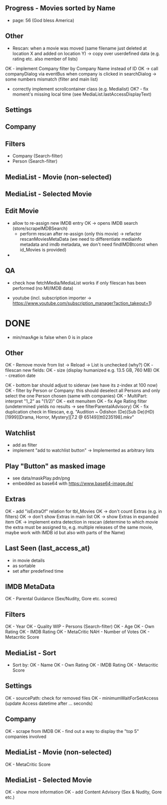 ## Progress - Movies sorted by Name
- page: 56 (God bless America)

## Other
- Rescan: when a movie was moved (same filename just deleted at location X and added on location Y)
	-> copy over userdefined data (e.g. rating etc. also member of lists)

OK - implement Company filter by Company Name instead of ID
OK -> call companyDialog via eventBus when company is clicked in searchDialog
	-> some numbers mismatch (filter and main list)

- correctly implement scrollcontainer class (e.g. Medialist)
OK? - fix moment's missing local time (see MediaList.lastAccessDisplayText)

## Settings

## Company

## Filters
- Company (Search-filter)
- Person (Search-filter)

## MediaList - Movie (non-selected)

## MediaList - Selected Movie

## Edit Movie
- allow to re-assign new IMDB entry
    OK -> opens IMDB search (store/scrapeIMDBSearch)
	- perform rescan after re-assign (only this movie)
		-> refactor rescanMoviesMetaData (we need to differentiate mediainfo metadata and imdb metadata, we don't need findIMDBtconst when id_Movies is provided)
- 

## QA
- check how fetchMedia/MediaList works if only filescan has been performed (no MI/IMDB data)

- youtube (incl. subscription importer -> https://www.youtube.com/subscription_manager?action_takeout=1)

# DONE
- min/maxAge is false when 0 is in place

## Other
OK - Remove movie from list -> Reload -> List is unchecked (why?)
OK - filescan new fields:
OK	- size (display humanized e.g. 13.5 GB, 760 MB)
OK	- creation date

OK - bottom bar should adjust to sidenav (we have its z-index at 100 now)
OK - filter by Person or Company: this should deselect all Persons and only select the one Person chosen (same with companies)
OK - MultiPart: interpret "1_2" as "(1/2)"
OK - exit menuitem
OK - fix Age Rating filter (undetermined yields no results -> see filterParentalAdvisory)
OK - fix duplication check in filescan, e.g. "Audition ~ Ôdishon (De)(Sub De)(HD)[1999][Drama, Horror, Mystery][7.2 @ 65149][tt0235198].mkv"

## Watchlist
- add as filter
- implement "add to watchlist button"
-> Implemented as arbitrary lists

## Play "Button" as masked image
- see data/maskPlay.pdn/png
- embedded as base64 with https://www.base64-image.de/

## Extras
OK - add "isExtraOf" relation for tbl_Movies
OK	-> don't count Extras (e.g. in filters)
OK	-> don't show Extras in main list
OK	-> show Extras in expanded item
OK	-> implement extra detection in rescan (determine to which movie the extra must be assigned to, e.g. multiple releases of the same movie, maybe work with IMDB id but also with parts of the Name)

## Last Seen (last_access_at)
- in movie details
- as sortable
- set after predefined time

## IMDB MetaData
OK - Parental Guidance (Sex/Nudity, Gore etc. scores)

## Filters
OK - Year
OK - Quality
WIP - Persons (Search-filter)
OK - Age
OK - Own Rating
OK - IMDB Rating
OK - MetaCritic
NAH - Number of Votes
OK - Metacritic Score

## MediaList - Sort
- Sort by:
OK    - Name
OK    - Own Rating
OK    - IMDB Rating
OK    - Metacritic Score

## Settings
OK - sourcePath: check for removed files
OK - minimumWaitForSetAccess (update Access datetime after ... seconds)

## Company
OK - scrape from IMDB
OK - find out a way to display the "top 5" companies involved

## MediaList - Movie (non-selected)
OK - MetaCritic Score

## MediaList - Selected Movie
OK - show more information
OK - add Content Advisory (Sex & Nudity, Gore etc.)

